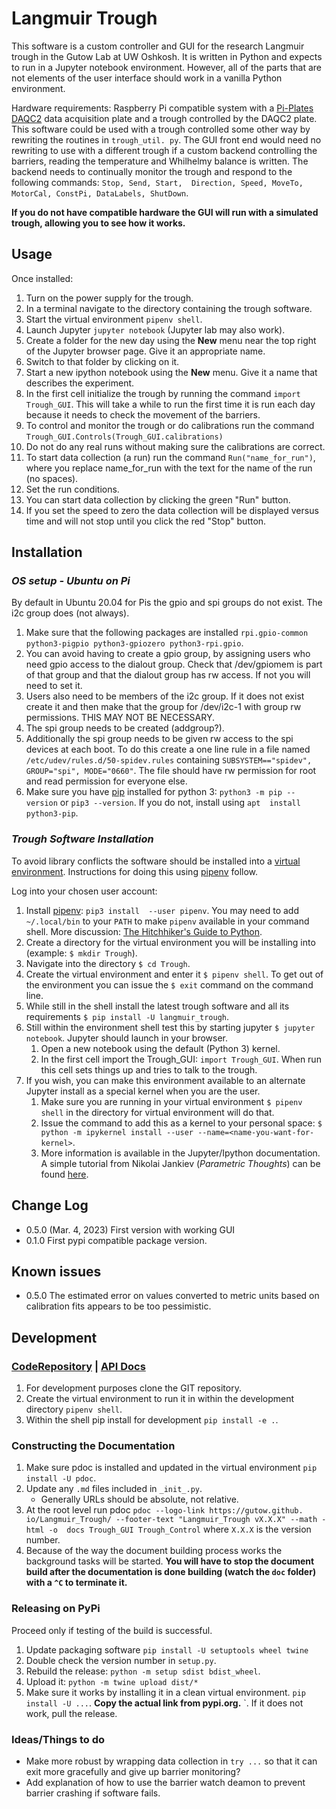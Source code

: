 # Langmuir Trough
This software is a custom controller and GUI for the research Langmuir trough 
in the Gutow Lab at UW Oshkosh. It is written in Python and expects to run in a
Jupyter notebook environment. However, all of the parts that are not elements
of the user interface should work in a vanilla Python environment.

Hardware requirements:
Raspberry Pi compatible system with a [Pi-Plates 
DAQC2](https://pi-plates.com/daqc2r1/) data acquisition plate 
and a trough controlled by the DAQC2 plate. This software could be used with 
a trough controlled some other way by rewriting the routines in `trough_util.
py`. The GUI front end would need no rewriting to use with a different 
trough if a custom backend controlling the barriers, reading the temperature 
and Whilhelmy balance is written. The backend needs to continually monitor 
the trough and respond to the following commands: `Stop, Send, Start, 
Direction, Speed, MoveTo, MotorCal, ConstPi, DataLabels, ShutDown`.

**If you do not have compatible hardware the GUI will run with a simulated 
trough, allowing you to see how it works.**

## Usage

Once installed:

1. Turn on the power supply for the trough.
2. In a terminal navigate to the directory containing the trough software.
3. Start the virtual environment `pipenv shell`.
4. Launch Jupyter `jupyter notebook` (Jupyter lab may also work).
5. Create a folder for the new day using the **New** menu near the top right 
   of the Jupyter browser page. Give it an appropriate name.
6. Switch to that folder by clicking on it.
7. Start a new ipython notebook using the **New** menu. Give it a
   name that describes the experiment.
8. In the first cell initialize the trough by running the command `import 
   Trough_GUI`. This will take a while to run the first time it is run each 
   day because it needs to check the movement of the barriers.
9. To control and monitor the trough or do calibrations run the command 
   `Trough_GUI.Controls(Trough_GUI.calibrations)`
10. Do not do any real runs without making sure the calibrations are correct.
11. To start data collection (a run) run the command `Run("name_for_run")`, 
    where you replace name_for_run with the text for the name of the run (no 
    spaces).
12. Set the run conditions.
13. You can start data collection by clicking the green "Run" button.
14. If you set the speed to zero the data collection will be displayed 
    versus time and will not stop until you click the red "Stop" button.

## Installation
### *OS setup - Ubuntu on Pi*

By default in Ubuntu 20.04 for Pis the gpio and spi groups do not exist.
The i2c group does (not always).

1. Make sure that the following packages are installed `rpi.gpio-common 
python3-pigpio python3-gpiozero python3-rpi.gpio`.
2. You can avoid having to create a gpio group, by assigning users who need
    gpio access to the dialout group. Check that /dev/gpiomem is part of that 
   group and that the dialout group has rw access. If not you will need to set
    it.
3. Users also need to be members of the i2c group. If it does not exist create 
    it and then make that the group for /dev/i2c-1 with group rw permissions. 
   THIS MAY NOT BE NECESSARY. 
4. The spi group needs to be created (addgroup?).
5. Additionally the spi group needs to be given rw access to the spi devices
   at each boot. To do this create a one line rule in a file named 
   `/etc/udev/rules.d/50-spidev.rules` containing `SUBSYSTEM=="spidev", 
   GROUP="spi", MODE="0660"`. The file should have rw permission for root 
   and read permission for everyone else.
6. Make sure you have [pip](https://pip.pypa.io/en/stable/) installed for 
   python 3: `python3 -m pip --version` or `pip3 --version`. If you do not, 
   install using `apt 
   install python3-pip`.

### *Trough Software Installation*

To avoid library conflicts the software should be installed into a [virtual environment](https://docs.python.org/3/tutorial/venv.html?highlight=virtual%20environments).
Instructions for doing this using [pipenv](https://pipenv.pypa.io/en/latest/)
follow.

Log into your chosen user account:
1. Install [pipenv](https://pipenv.pypa.io/en/latest/): `pip3 install 
   --user pipenv`. You may
need to add `~/.local/bin` to your `PATH` to make `pipenv`
available in your command shell. More discussion: 
[The Hitchhiker's Guide to
Python](https://docs.python-guide.org/dev/virtualenvs/).
2. Create a directory for the virtual environment you will be installing
   into (example: `$ mkdir Trough`).
3. Navigate into the directory `$ cd Trough`.
4. Create the virtual environment and enter it `$ pipenv shell`. To get out of
   the environment you can issue the `$ exit` command on the command line.
5. While still in the shell install the latest trough software and all its
 requirements
   `$ pip install -U langmuir_trough`.
6. Still within the environment shell test
   this by starting jupyter `$ jupyter notebook`. Jupyter should launch in your 
   browser.
    1. Open a new notebook using the default (Python 3) kernel.
    2. In the first cell import the Trough_GUI: 
       `import Trough_GUI`.
        When run this cell sets things up and tries to talk to the trough.
7. If you wish, you can make this environment available to an alternate Jupyter
install as a special kernel when you are the user.
    1. Make sure you are running in your virtual environment `$ pipenv shell` 
       in the directory for  virtual environment will do that.
    2. Issue the command to add this as a kernel to your personal space: 
    `$ python -m ipykernel install --user --name=<name-you-want-for-kernel>`.
    3. More information is available in the Jupyter/Ipython documentation. 
    A simple tutorial from Nikolai Jankiev (_Parametric Thoughts_) can be
     found [here](https://janakiev.com/til/jupyter-virtual-envs/). 

## Change Log
* 0.5.0 (Mar. 4, 2023) First version with working GUI
* 0.1.0 First pypi compatible package version.

## Known issues
* 0.5.0 The estimated error on values converted to metric units based on 
  calibration fits appears to be too pessimistic.

## Development

### [CodeRepository](https://github.com/gutow/Langmuir_Trough.git) | [API Docs](https://gutow.github.io/Langmuir_Trough)

1. For development purposes clone the GIT repository.
2. Create the virtual environment to run it in within the development 
   directory `pipenv shell`.
3. Within the shell pip install for development `pip install -e .`.

### Constructing the Documentation

1. Make sure pdoc is installed and updated in the virtual environment `pip 
   install -U pdoc`.
2. Update any `.md` files included in `_init_.py`.
   * Generally URLs should be absolute, not relative.
3. At the root level run pdoc `pdoc --logo-link https://gutow.github.
   io/Langmuir_Trough/ --footer-text "Langmuir_Trough vX.X.X" --math -html -o 
   docs Trough_GUI Trough_Control` 
   where `X.X.X` is the version number.
4. Because of the way the document building process works the background tasks 
   will be started. **You will have to stop the document build after the 
   documentation is done building (watch the `doc` folder) with a `^C` to 
   terminate it.**

### Releasing on PyPi

Proceed only if testing of the build is successful.

1. Update packaging software `pip install -U setuptools wheel twine`
2. Double check the version number in `setup.py`.
3. Rebuild the release: `python -m setup sdist bdist_wheel`.
4. Upload it: `python -m twine upload dist/*`
5. Make sure it works by installing it in a clean virtual environment. `pip 
   install -U ...`. **Copy the actual link from pypi.org.**
   `. If it does not work, pull the release.

### Ideas/Things to do
* Make more robust by wrapping data collection in `try ...` so that it can 
  exit more gracefully and give up barrier monitoring?
* Add explanation of how to use the barrier watch deamon to prevent barrier 
  crashing if software fails.
